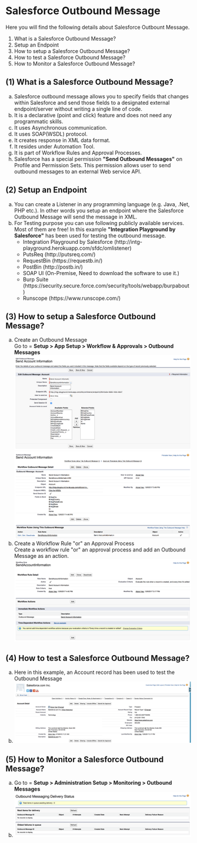 # Salesforce Outbound Message

Here you will find the following details about Salesforce Outbount Message.
<ol type="1">
<li>What is a Salesforce Outbound Message?</li>
<li>Setup an Endpoint</li>
<li>How to setup a Salesforce Outbound Message?</li>
<li>How to test a Salesforce Outbound Message?</li>
<li>How to Monitor a Salesforce Outbound Message?</li>
</ol>

## (1) What is a Salesforce Outbound Message?
<ol type="a">
<li>Salesforce outbound message allows you to specify fields that changes within Salesforce and send those fields to a designated external endpoint/server without writing a single line of code.</li>
<li>It is a declarative (point and click) feature and does not need any programmatic skills.</li>
<li>It uses Asynchronous communication.</li>
<li>It uses SOAP(WSDL) protocol.</li>
<li>It creates response in XML data format.</li>
<li>It resides under Automation Tool.</li>
<li>It is part of Workflow Rules and Approval Processes.</li>
  <li>Salesforce has a special permission <b>"Send Outbound Messages"</b> on Profile and Permission Sets. This permission allows user to send outbound messages to an external Web service API.</li>
</ol>

## (2) Setup an Endpoint
<ol type="a">
<li>You can create a Listener in any programming language (e.g. Java, .Net, PHP etc.). In other words you setup an endpoint where the Salesforce Outbound Message will send the message in XML.</li>
<li>For Testing purpose you can use following publicly available services. Most of them are free! In this example <b>"Integration Playground by Salesforce"</b> has been used for testing the outbound message.
<ul>
<li>Integration Playground by Salesforce (http://intg-playground.herokuapp.com/sfdc/omlistener)</li>
<li>PutsReq (http://putsreq.com/)</li>
<li>RequestBin (https://requestb.in/)</li>
<li>PostBin (http://postb.in/)</li>
<li>SOAP UI (On-Premise, Need to download the software to use it.)</li>
<li>Burp Suite (https://security.secure.force.com/security/tools/webapp/burpabout)</li>
<li>Runscope (https://www.runscope.com/)</li>
</ul>
</li>
</ol>

## (3) How to setup a Salesforce Outbound Message?
<ol type="a">
<li>Create an Outbound Message</li>
Go to = <b>Setup > App Setup > Workflow & Approvals > Outbound Messages</b>
<img src="supportedimages/image1.png" /> <br/>
<img src="supportedimages/image2.png" />
<li>Create a Workflow Rule "or" an Approval Process</li>
Create a workflow rule "or" an approval process and add an Outbound Message as an action.
<img src="supportedimages/image3.png" />
</ol>

## (4) How to test a Salesforce Outbound Message?
<ol type="a">
<li>Here in this example, an Account record has been used to test the Outbound Message</li>
<li><img src="supportedimages/image5.png" /></li>
</ol>

## (5) How to Monitor a Salesforce Outbound Message?
<ol type="a">
<li>Go to = <b> Setup > Administration Setup > Monitoring > Outbound Messages </b></li>
<li><img src="supportedimages/image4.png" /></li>
</ol>
